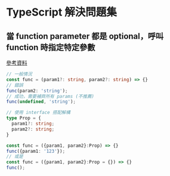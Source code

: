 # TypeScript 解決問題集

## 當 function parameter 都是 optional，呼叫 function 時指定特定參數

[參考資料](https://bobbyhadz.com/blog/typescript-function-optional-parameters)

```ts
// 一般情況
const func = (param1?: string, param2?: string) => {}
// 錯誤
func(param2: 'string');
// 成功，需要補齊所有 params (不推薦)
func(undefined, 'string');

// 使用 interface 搭配解構
type Prop = {
  param1?: string;
  param2?: string;
}

const func = ({param1, param2}:Prop) => {}
func({param1: '123'});
// 或是
const func = ({param1, param2}:Prop = {}) => {}
func();
```
